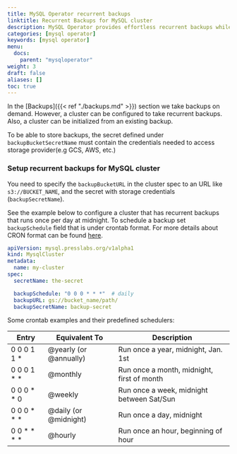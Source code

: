 ```yaml
---
title: MySQL Operator recurrent backups
linktitle: Recurrent Backups for MySQL cluster
description: MySQL Operator provides effortless recurrent backups while keeping the cluster highly-available.
categories: [mysql operator]
keywords: [mysql operator]
menu:
  docs:
    parent: "mysqloperator"
weight: 3
draft: false
aliases: []
toc: true
---
```



In the [Backups]({{< ref "./backups.md" >}}) section we take backups on demand. However,
a cluster can be configured to take recurrent backups. Also, a cluster can be
initialized from an existing backup.

To be able to store backups, the secret defined under
`backupBucketSecretName` must contain the credentials needed to access storage
provider(e.g GCS, AWS, etc.)


### Setup recurrent backups for MySQL cluster

You need to specify the `backupBucketURL` in the cluster spec to an URL like
`s3://BUCKET_NAME`, and the secret with storage credentials (`backupSecretName`).

See the example below to configure a cluster that has recurrent backups that
runs once per day at midnight. To schedule a backup set `backupSchedule` field that is under
crontab format. For more details about CRON format can be found
[here](https://godoc.org/github.com/robfig/cron).

``` yaml
apiVersion: mysql.presslabs.org/v1alpha1
kind: MysqlCluster
metadata:
  name: my-cluster
spec:
  secretName: the-secret

  backupSchedule: "0 0 0 * * *"  # daily
  backupURL: gs://bucket_name/path/
  backupSecretName: backup-secret
```

Some crontab examples and their predefined schedulers:

| Entry         | Equivalent To          | Description                                |
| ------------- | -----                  | -----------                                |
| 0 0 0 1 1 *   | @yearly (or @annually) | Run once a year, midnight, Jan. 1st        |
| 0 0 0 1 * *   | @monthly               | Run once a month, midnight, first of month |
| 0 0 0 * * 0   | @weekly                | Run once a week, midnight between Sat/Sun  |
| 0 0 0 * * *   | @daily (or @midnight)  | Run once a day, midnight                   |
| 0 0 * * * *   | @hourly                | Run once an hour, beginning of hour        |
